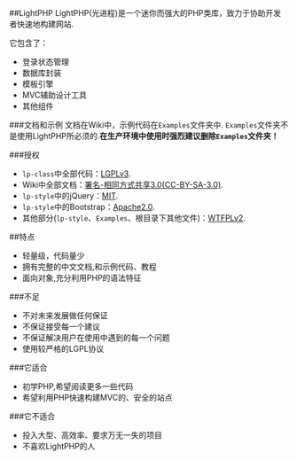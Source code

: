 ##LightPHP
LightPHP(光进程)是一个迷你而强大的PHP类库，致力于协助开发者快速地构建网站.

它包含了：

* 登录状态管理
* 数据库封装
* 模板引擎
* MVC辅助设计工具
* 其他组件

###文档和示例
文档在Wiki中，示例代码在`Examples`文件夹中.
`Examples`文件夹不是使用LightPHP所必须的.**在生产环境中使用时强烈建议删除`Examples`文件夹！**

###授权
* `lp-class`中全部代码：[LGPLv3](http://www.gnu.org/licenses/lgpl.html).
* Wiki中全部文档：[署名-相同方式共享3.0(CC-BY-SA-3.0)](http://zh.wikipedia.org/wiki/Wikipedia:CC-BY-SA).
* `lp-style`中的jQuery：[MIT](https://github.com/jquery/jquery/blob/master/MIT-LICENSE.txt).
* `lp-style`中的Bootstrap：[Apache2.0](http://www.apache.org/licenses/LICENSE-2.0).
* 其他部分(`lp-style`、`Examples`、根目录下其他文件)：[WTFPLv2](http://sam.zoy.org/wtfpl/COPYING).

##特点

* 轻量级，代码量少
* 拥有完整的中文文档,和示例代码、教程
* 面向对象,充分利用PHP的语法特征

###不足

* 不对未来发展做任何保证
* 不保证接受每一个建议
* 不保证解决用户在使用中遇到的每一个问题
* 使用较严格的LGPL协议

###它适合

* 初学PHP,希望阅读更多一些代码
* 希望利用PHP快速构建MVC的、安全的站点

###它不适合

* 投入大型、高效率、要求万无一失的项目
* 不喜欢LightPHP的人

